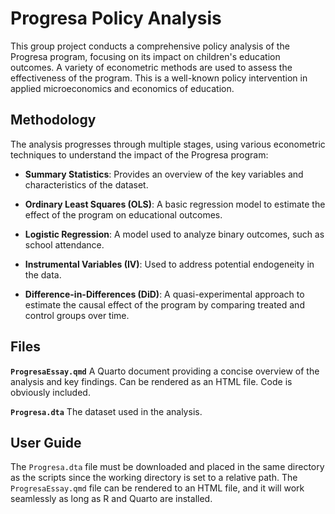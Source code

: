 # Progresa Policy Analysis  

This group project conducts a comprehensive policy analysis of the Progresa program, focusing on its impact on children's education outcomes. A variety of econometric methods are used to assess the effectiveness of the program. This is a well-known policy intervention in applied microeconomics and economics of education.

## Methodology

The analysis progresses through multiple stages, using various econometric techniques to understand the impact of the Progresa program:

- **Summary Statistics**: Provides an overview of the key variables and characteristics of the dataset.

- **Ordinary Least Squares (OLS)**: A basic regression model to estimate the effect of the program on educational outcomes.

- **Logistic Regression**: A model used to analyze binary outcomes, such as school attendance.

- **Instrumental Variables (IV)**: Used to address potential endogeneity in the data.

- **Difference-in-Differences (DiD)**: A quasi-experimental approach to estimate the causal effect of the program by comparing treated and control groups over time.

## Files

**`ProgresaEssay.qmd`** A Quarto document providing a concise overview of the analysis and key findings. Can be rendered as an HTML file. Code is obviously included.

**`Progresa.dta`** The dataset used in the analysis.

## User Guide

The `Progresa.dta` file must be downloaded and placed in the same directory as the scripts since the working directory is set to a relative path. The `ProgresaEssay.qmd` file can be rendered to an HTML file, and it will work seamlessly as long as R and Quarto are installed.

